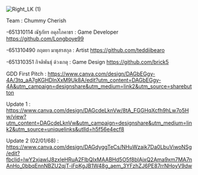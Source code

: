 ![Right_LK (1)](https://github.com/user-attachments/assets/80173f3f-24d4-4fed-95e2-0c95860ebb45)

Team : Chummy Cherish

  -651310114 ณัฐภัทร อดุลโภคาธร : Game Developer https://github.com/Longboye99

  -651310490 กฤตยา มาธุสรสกุล : Artist https://github.com/teddiibearo

  -651310351 กิจติพันธุ์ ด้วงเกตุ : Game Design https://github.com/brick5

GDD First Pitch : https://www.canva.com/design/DAGbEGgy-4A/3tq_aA7gKGHDlnXxM9Uk8A/edit?utm_content=DAGbEGgy-4A&utm_campaign=designshare&utm_medium=link2&utm_source=sharebutton

Update 1 : https://www.canva.com/design/DAGcdeLknVw/8tA_FGGHqXcfh9hLw7o5Hw/view?utm_content=DAGcdeLknVw&utm_campaign=designshare&utm_medium=link2&utm_source=uniquelinks&utlId=h5f56e4ecf8

Update 2 (02/01/68) : https://www.canva.com/design/DAGdyggTeCs/NHuWzaik7Da0LbuViwoNSg/edit?fbclid=IwY2xjawIJ8zxleHRuA2FlbQIxMAABHd5O5f8blAjxQ2Ama9xm7MA7nAnHo_0bbqEnnNBZU2qjT-iFpKgJB1W48g_aem_3YFzhZJ6PE87rrNHoyV9dw

